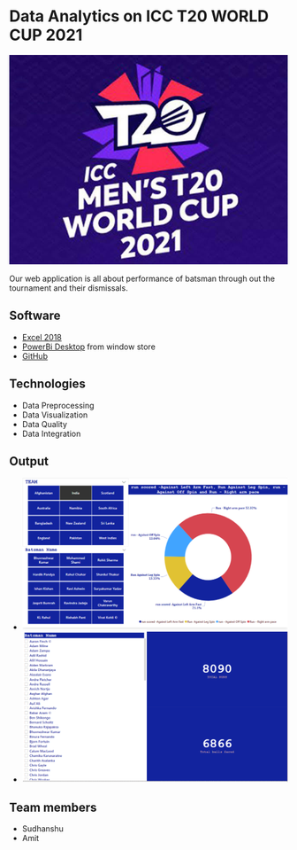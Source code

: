 # Data Analytics on ICC T20 WORLD CUP 2021
![Data Analytics on ICC T20 WORLD CUP 2021](LOGO.JPEG)

Our web application is all about performance of batsman through out the tournament and their dismissals.

## Software
-   [Excel 2018](https://www.microsoft.com/en-in/microsoft-365/excel)
-   [PowerBi Desktop](https://powerbi.microsoft.com/en-us/) from window store
-   [GitHub](https://github.com/)

## Technologies
-   Data Preprocessing
-   Data Visualization
-   Data Quality
-   Data Integration

## Output
-   ![Data Analytics on ICC T20 WORLD CUP 2021](TEAM.PNG)
-   ![Data Analytics on ICC T20 WORLD CUP 2021](Batsman_names.PNG)

## Team members
-   Sudhanshu
-   Amit
